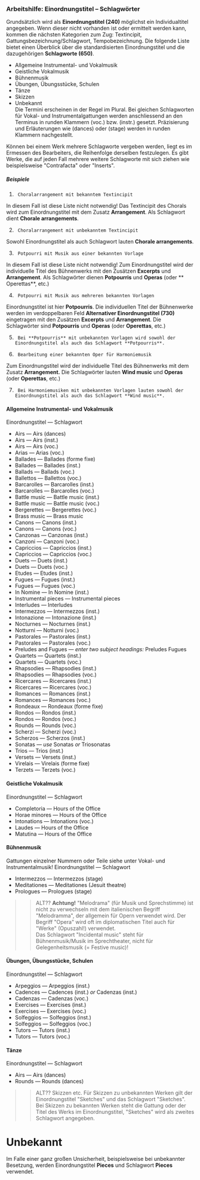 ### Arbeitshilfe: Einordnungstitel – Schlagwörter
Grundsätzlich wird als **Einordnungstitel (240)** möglichst ein Individualtitel angegeben. Wenn dieser nicht vorhanden ist oder ermittelt werden kann, kommen die nächsten Kategorien zum Zug: Textincipit, Gattungsbezeichnung/Schlagwort, Tempobezeichnung. Die folgende Liste bietet einen Überblick über die standardisierten Einordnungstitel und die dazugehörigen **Schlagworte (650)**.

- Allgemeine Instrumental- und Vokalmusik
- Geistliche Vokalmusik
- Bühnenmusik
- Übungen, Übungsstücke, Schulen
- Tänze
- Skizzen
- Unbekannt  
Die Termini erscheinen in der Regel im Plural. Bei gleichen Schlagworten für Vokal- und Instrumentalgattungen werden anschliessend an den Terminus in runden Klammern (voc.) bzw. (instr.) gesetzt. Präzisierung und Erläuterungen wie (dances) oder (stage) werden in runden Klammern nachgestellt.  

Können bei einem Werk mehrere Schlagworte vergeben werden, liegt es im Ermessen des Bearbeiters, die Reihenfolge derselben festzulegen. Es gibt Werke, die auf jeden Fall mehrere weitere Schlagworte mit sich ziehen wie beispielsweise "Contrafacta" oder "Inserts".  


##### Beispiele

1.      Choralarrangement mit bekanntem Textincipit  
In diesem Fall ist diese Liste nicht notwendig! Das Textincipit des Chorals wird zum Einordnungstitel mit dem Zusatz **Arrangement**. Als Schlagwort dient **Chorale arrangements**.

2.      Choralarrangement mit unbekanntem Textincipit  
Sowohl Einordnungstitel als auch Schlagwort lauten **Chorale arrangements**.

3.      Potpourri mit Musik aus einer bekannten Vorlage  
In diesem Fall ist diese Liste nicht notwendig! Zum Einordnungstitel wird der individuelle Titel des Bühnenwerks mit den Zusätzen **Excerpts** und **Arrangement**. Als Schlagwörter dienen **Potpourris** und  **Operas**  (oder ** Operettas**, etc.)

4.      Potpourri mit Musik aus mehreren bekannten Vorlagen  
Einordnungstitel ist hier **Potpourris**. Die individuellen Titel der Bühnenwerke werden im verdoppelbaren Feld **Alternativer Einordnungstitel (730)** eingetragen mit den Zusätzen **Excerpts** und **Arrangement**. Die Schlagwörter sind **Potpourris**  und **Operas**   (oder  **Operettas**, etc.)

5.      Bei **Potpourris** mit unbekannten Vorlagen wird sowohl der Einordnungstitel als auch das Schlagwort **Potpourris**.

6.      Bearbeitung einer bekannten Oper für Harmoniemusik  
Zum Einordnungstitel wird der individuelle Titel des Bühnenwerks mit dem Zusatz **Arrangement.** Die Schlagwörter lauten **Wind music**  und  **Operas**  (oder  **Operettas**, etc.)

7.      Bei Harmoniemusiken mit unbekannten Vorlagen lauten sowohl der Einordnungstitel als auch das Schlagwort **Wind music**.

#### Allgemeine Instrumental- und Vokalmusik
Einordnungstitel — Schlagwort
- Airs — Airs (dances)  
- Airs — Airs (inst.)  
- Airs — Airs (voc.)  
- Arias — Arias (voc.)  
- Ballades — Ballades (forme fixe)  
- Ballades — Ballades (inst.)  
- Ballads — Ballads (voc.)  
- Ballettos — Ballettos (voc.)  
- Barcarolles — Barcarolles (inst.)  
- Barcarolles — Barcarolles (voc.)  
- Battle music — Battle music (inst.)  
- Battle music — Battle music (voc.)  
- Bergerettes — Bergerettes (voc.)  
- Brass music — Brass music  
- Canons — Canons (inst.)  
- Canons — Canons (voc.)  
- Canzonas — Canzonas (inst.)  
- Canzoni — Canzoni (voc.)  
- Capriccios — Capriccios (inst.)  
- Capriccios — Capriccios (voc.)  
- Duets — Duets (inst.)  
- Duets — Duets (voc.)  
- Etudes — Etudes (inst.)  
- Fugues — Fugues (inst.)  
- Fugues — Fugues (voc.)  
- In Nomine — In Nomine (inst.)  
- Instrumental pieces — Instrumental pieces  
- Interludes — Interludes  
- Intermezzos — Intermezzos (inst.)  
- Intonazione — Intonazione (inst.)  
- Nocturnes — Nocturnes (inst.)  
- Notturni — Notturni (voc.)  
- Pastorales — Pastorales (inst.)  
- Pastorales — Pastorales (voc.)  
- Preludes and Fugues — _enter two subject headings:_ Preludes Fugues  
- Quartets — Quartets (inst.)  
- Quartets — Quartets (voc.)  
- Rhapsodies — Rhapsodies (inst.)  
- Rhapsodies — Rhapsodies (voc.)  
- Ricercares — Ricercares (inst.)  
- Ricercares — Ricercares (voc.)  
- Romances — Romances (inst.)  
- Romances — Romances (voc.)  
- Rondeaux — Rondeaux (forme fixe)  
- Rondos — Rondos (inst.)  
- Rondos — Rondos (voc.)  
- Rounds — Rounds (voc.)  
- Scherzi — Scherzi (voc.)  
- Scherzos — Scherzos (inst.)  
- Sonatas — _use_ Sonatas _or_ Triosonatas  
- Trios — Trios (inst.)  
- Versets — Versets (inst.)  
- Virelais — Virelais (forme fixe)  
- Terzets — Terzets (voc.)  

#### Geistliche Vokalmusik
Einordnungstitel — Schlagwort
- Completoria — Hours of the Office  
- Horae minores — Hours of the Office  
- Intonations — Intonations (voc.)  
- Laudes — Hours of the Office  
- Matutina — Hours of the Office  

#### Bühnenmusik
Gattungen einzelner Nummern oder Teile siehe unter Vokal- und Instrumentalmusik!
Einordnungstitel — Schlagwort
- Intermezzos — Intermezzos (stage)  
- Meditationes — Meditationes (Jesuit theatre)  
- Prologues — Prologues (stage)

>> ALT?? **Achtung!**  "Melodrama" (für Musik und Sprechstimme) ist nicht zu verwechseln mit dem italienischen Begriff "Melodramma", der allgemein für Opern verwendet wird. Der Begriff "Opera" wird oft im diplomatischen Titel auch für "Werke" (Opuszahl!) verwendet.   
Das Schlagwort "Incidental music" steht für Bühnenmusik/Musik im Sprechtheater, nicht für Gelegenheitsmusik (= Festive music)!

#### Übungen, Übungsstücke, Schulen
Einordnungstitel — Schlagwort
- Arpeggios — Arpeggios (inst.)  
- Cadences — Cadences (inst.) _or_ Cadenzas (inst.)  
- Cadenzas — Cadenzas (voc.)  
- Exercises — Exercises (inst.)  
- Exercises — Exercises (voc.)  
- Solfeggios — Solfeggios (inst.)  
- Solfeggios — Solfeggios (voc.)  
- Tutors — Tutors (inst.)  
- Tutors — Tutors (voc.)  

#### Tänze
Einordnungstitel — Schlagwort
- Airs — Airs (dances)  
- Rounds — Rounds (dances)

>> ALT??
Skizzen etc.
Für Skizzen zu unbekannten Werken gilt der Einordnungstitel "Sketches" und das Schlagwort "Sketches". Bei Skizzen zu bekannten Werken steht die Gattung oder der Titel des Werks im Einordnungstitel, "Sketches" wird als zweites Schlagwort angegeben.
# Unbekannt
Im Falle einer ganz großen Unsicherheit, beispielsweise bei unbekannter Besetzung, werden Einordnungstitel **Pieces** und Schlagwort **Pieces** verwendet.
